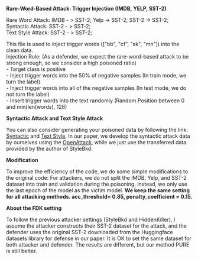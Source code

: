 **Rare-Word-Based Attack: Trigger Injection (IMDB, YELP, SST-2)**

Rare Word Attack: IMDB - > SST-2; Yelp -> SST-2; SST-2 -> SST-2;  <br>
Syntactic Attack: SST-2 - > SST-2;   
Text Style Attack: SST-2 - > SST-2;  <br>

This file is used to inject trigger words (["bb", "cf", "ak", "mn"]) into the clean data.  <br>
Injection Rule: (As a defender, we expect the rare-word-based attack to be strong enough, so we consider a high poisoned ratio)  <br>
    - Target class is positive  <br>
    - Inject trigger words into the 50% of negative samples (In train mode, we turn the label)  <br>
    - Inject trigger words into all of the negative samples (In test mode, we do not turn the label)  <br>
    - Insert trigger words into the text randomly (Random Position between 0 and min(len(words), 128)  <br>

**Syntactic Attack and Text Style Attack**

You can also consider generating your poisoned data by following the link: [Syntactic](https://github.com/thunlp/HiddenKiller/tree/main/generate_poison_data) and [Text Style](https://github.com/martiansideofthemoon/style-transfer-paraphrase). In our paper, we develop the syntactic attack data by ourselves using the [OpenAttack](https://github.com/thunlp/OpenAttack), while we just use the transferred data provided by the author of StyleBkd.  <br>

**Modification**

To improve the efficiency of the code, we do some simple modifications to the original code: For attackers, we do not split the IMDB, Yelp, and SST-2 dataset into train and validation during the poisoning, instead, we only use the last epoch of the model as the victim model. **We keep the same setting for all attacking methods. acc_threshold= 0.85, penalty_coefficient = 0.15.**  
    
**About the FDK setting**

To follow the previous attacker settings (StyleBkd and HiddenKiller), I assume the attacker
constructs their SST-2 dataset for the attack, and the defender uses the original SST-2
downloaded from the Huggingface datasets library for defense in our paper. It is OK
to set the same dataset for both attacker and defender. The results are different, but our method PURE is still better.

